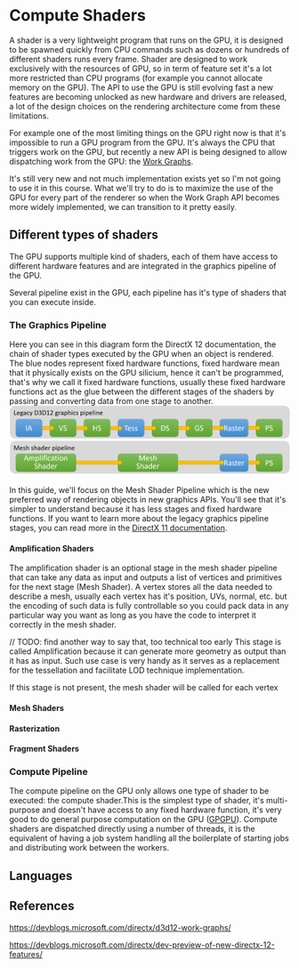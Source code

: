 # Compute Shaders

A shader is a very lightweight program that runs on the GPU, it is designed to be spawned quickly from CPU commands such as dozens or hundreds of different shaders runs every frame. Shader are designed to work exclusively with the resources of GPU, so in term of feature set it's a lot more restricted than CPU programs (for example you cannot allocate memory on the GPU).
The API to use the GPU is still evolving fast a new features are becoming unlocked as new hardware and drivers are released, a lot of the design choices on the rendering architecture come from these limitations.

For example one of the most limiting things on the GPU right now is that it's impossible to run a GPU program from the GPU. It's always the CPU that triggers work on the GPU, but recently a new API is being designed to allow dispatching work from the GPU: the [Work Graphs](https://devblogs.microsoft.com/directx/d3d12-work-graphs/).

It's still very new and not much implementation exists yet so I'm not going to use it in this course. What we'll try to do is to maximize the use of the GPU for every part of the renderer so when the Work Graph API becomes more widely implemented, we can transition to it pretty easily.

## Different types of shaders

The GPU supports multiple kind of shaders, each of them have access to different hardware features and are integrated in the graphics pipeline of the GPU.

Several pipeline exist in the GPU, each pipeline has it's type of shaders that you can execute inside.

### The Graphics Pipeline

Here you can see in this diagram form the DirectX 12 documentation, the chain of shader types executed by the GPU when an object is rendered. The blue nodes represent fixed hardware functions, fixed hardware mean that it physically exists on the GPU silicium, hence it can't be programmed, that's why we call it fixed hardware functions, usually these fixed hardware functions act as the glue between the different stages of the shaders by passing and converting data from one stage to another.
[![](Media/Images/MeshShaderPipeline.png)](https://devblogs.microsoft.com/directx/dev-preview-of-new-directx-12-features/)

In this guide, we'll focus on the Mesh Shader Pipeline which is the new preferred way of rendering objects in new graphics APIs. You'll see that it's simpler to understand because it has less stages and fixed hardware functions. If you want to learn more about the legacy graphics pipeline stages, you can read more in the [DirectX 11 documentation](https://learn.microsoft.com/en-us/windows/win32/direct3d11/overviews-direct3d-11-graphics-pipeline).

#### Amplification Shaders

The amplification shader is an optional stage in the mesh shader pipeline that can take any data as input and outputs a list of vertices and primitives for the next stage (Mesh Shader). A vertex stores all the data needed to describe a mesh, usually each vertex has it's position, UVs, normal, etc. but the encoding of such data is fully controllable so you could pack data in any particular way you want as long as you have the code to interpret it correctly in the mesh shader.

// TODO: find another way to say that, too technical too early
This stage is called Amplification because it can generate more geometry as output than it has as input. Such use case is very handy as it serves as a replacement for the tessellation and facilitate LOD technique implementation.

If this stage is not present, the mesh shader will be called for each vertex

#### Mesh Shaders

#### Rasterization

#### Fragment Shaders

### Compute Pipeline

The compute pipeline on the GPU only allows one type of shader to be executed: the compute shader.This is the simplest type of shader, it's multi-purpose and doesn't have access to any fixed hardware function, it's very good to do general purpose computation on the GPU ([GPGPU](https://fr.wikipedia.org/wiki/General-purpose_processing_on_graphics_processing_units)). Compute shaders are dispatched directly using a number of threads, it is the equivalent of having a job system handling all the boilerplate of starting jobs and distributing work between the workers.

## Languages

## References

https://devblogs.microsoft.com/directx/d3d12-work-graphs/

https://devblogs.microsoft.com/directx/dev-preview-of-new-directx-12-features/
